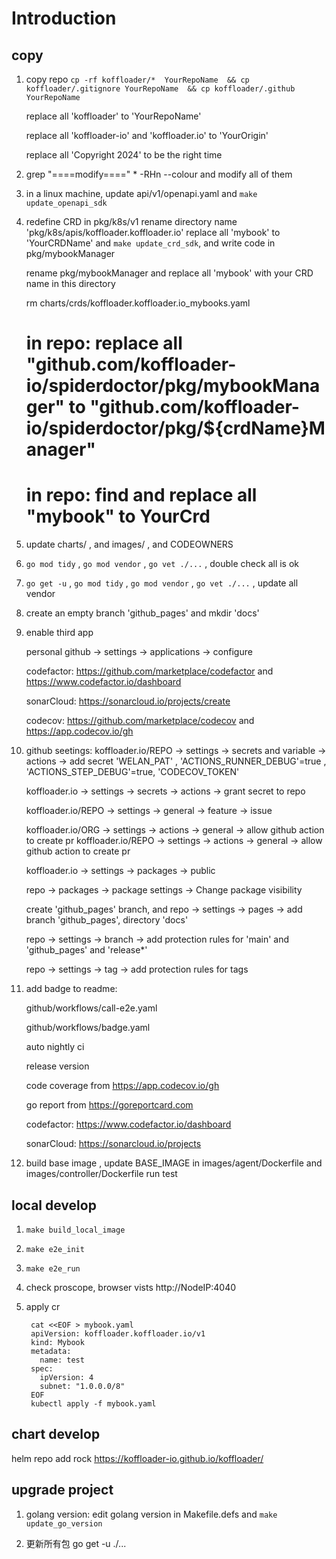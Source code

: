 # Introduction

## copy

1. copy repo `cp -rf koffloader/*  YourRepoName  && cp koffloader/.gitignore YourRepoName  && cp koffloader/.github  YourRepoName `

   replace all 'koffloader' to 'YourRepoName'

   replace all 'koffloader-io' and 'koffloader.io' to 'YourOrigin'

   replace all 'Copyright 2024' to be the right time

2. grep "====modify====" * -RHn --colour  and modify all of them

3. in a linux machine, update api/v1/openapi.yaml and `make update_openapi_sdk`

4. redefine CRD in pkg/k8s/v1
    rename directory name 'pkg/k8s/apis/koffloader.koffloader.io' 
    replace all 'mybook' to 'YourCRDName'
    and `make update_crd_sdk`, and write code in pkg/mybookManager

    rename pkg/mybookManager and replace all 'mybook' with your CRD name in this directory

    rm charts/crds/koffloader.koffloader.io_mybooks.yaml 

    # in repo: replace all "github.com/koffloader-io/spiderdoctor/pkg/mybookManager" to "github.com/koffloader-io/spiderdoctor/pkg/${crdName}Manager"
    # in repo: find and replace all "mybook" to YourCrd

5. update charts/ , and images/ , and CODEOWNERS

6. `go mod tidy` , `go mod vendor` , `go vet ./...` , double check all is ok

7. `go get -u` , `go mod tidy` , `go mod vendor` , `go vet ./...`  , update all vendor

8. create an empty branch 'github_pages' and mkdir 'docs'

9. enable third app

   personal github -> settings -> applications -> configure

   codefactor: https://github.com/marketplace/codefactor and https://www.codefactor.io/dashboard

   sonarCloud: https://sonarcloud.io/projects/create

   codecov: https://github.com/marketplace/codecov  and https://app.codecov.io/gh

10. github seetings:
      koffloader.io/REPO  -> settings -> secrets and variable -> actions -> add secret 'WELAN_PAT' , 'ACTIONS_RUNNER_DEBUG'=true , 'ACTIONS_STEP_DEBUG'=true, 'CODECOV_TOKEN'

      koffloader.io  -> settings -> secrets -> actions -> grant secret to repo

      koffloader.io/REPO  -> settings -> general -> feature -> issue

      koffloader.io/ORG  -> settings -> actions -> general -> allow github action to create pr
      koffloader.io/REPO  -> settings -> actions -> general -> allow github action to create pr

      koffloader.io  -> settings -> packages -> public 

      repo -> packages -> package settings -> Change package visibility

      create 'github_pages' branch, and repo -> settings -> pages -> add branch 'github_pages', directory 'docs'

      repo -> settings -> branch -> add protection rules for 'main' and 'github_pages' and 'release*'

      repo -> settings -> tag -> add protection rules for tags

11. add badge to readme:

    github/workflows/call-e2e.yaml

    github/workflows/badge.yaml

    auto nightly ci

    release version

    code coverage from https://app.codecov.io/gh

    go report from https://goreportcard.com

    codefactor: https://www.codefactor.io/dashboard

    sonarCloud: https://sonarcloud.io/projects

12. build base image , 
    update BASE_IMAGE in images/agent/Dockerfile and images/controller/Dockerfile
    run test

## local develop

1. `make build_local_image`

2. `make e2e_init`

3. `make e2e_run`

4. check proscope, browser vists http://NodeIP:4040

5. apply cr

        cat <<EOF > mybook.yaml
        apiVersion: koffloader.koffloader.io/v1
        kind: Mybook
        metadata:
          name: test
        spec:
          ipVersion: 4
          subnet: "1.0.0.0/8"
        EOF
        kubectl apply -f mybook.yaml

## chart develop

helm repo add rock https://koffloader-io.github.io/koffloader/

## upgrade project 

1. golang version: edit golang version in Makefile.defs and `make update_go_version`

2. 更新所有包  go get -u ./...
